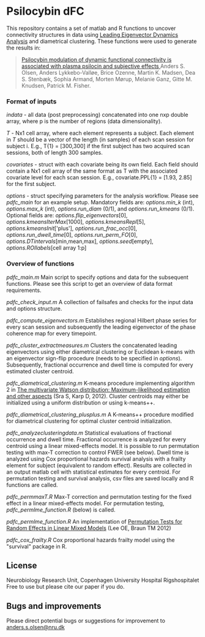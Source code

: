 # Psilocybin dFC

This repository contains a set of matlab and R functions to uncover connectivity structures in data using [Leading Eigenvector Dynamics Analysis](https://sites.google.com/site/cvjoanacabral/codes/leida-leading-eigenvector-dynamics-analysis) and diametrical clustering. These functions were used to generate the results in:

>[Psilocybin modulation of dynamic functional connectivity is associated with plasma psilocin and subjective effects ](https://nodesource.com/products/nsolid) 
Anders S. Olsen, Anders Lykkebo-Valløe, Brice Ozenne, Martin K. Madsen, Dea S. Stenbæk, Sophia Armand, Morten Mørup, Melanie Ganz, Gitte M. Knudsen, Patrick M. Fisher.

### Format of inputs
*indata* - all data (post preprocessing) concatenated into one nxp double array, where p is the number of regions (data dimensionality).

*T* - Nx1 cell array, where each element represents a subject. Each element in *T* should be a vector of the length (in samples) of each scan session for subject i. E.g., T{1} = [300,300] if the first subject has two acquired scan sessions, both of length 300 samples.

*covariates* - struct with each covariate being its own field. Each field should contain a Nx1 cell array of the same format as T with the associated covariate level for each scan session. E.g.,  covariate.PPL{1} = [1.93, 2.85] for the first subject.

*options* - struct specifying parameters for the analysis workflow. Please see *pdfc_main* for an example setup. Mandatory fields are: 
*options.min_k* (int), *options.max_k* (int), *options.run_diam* (0/1), and *options.run_kmeans* (0/1). 
Optional fields are: 
*options.flip_eigenvectors*[0], *options.kmeansIterMax*[1000], *options.kmeansRepl*[5], *options.kmeansInit*['plus'], *options.run_frac_occ*[0], *options.run_dwell_time*[0], *options.run_perm_FO*[0], *options.DTintervals*[min,mean,max], *options.seed*[empty], *options.ROIlabels*[cell array 1:p]


### Overview of functions
*pdfc_main.m*
Main script to specify options and data for the subsequent functions. Please see this script to get an overview of data format requirements.

*pdfc_check_input.m*
A collection of failsafes and checks for the input data and options structure.

*pdfc_compute_eigenvectors.m*
Establishes regional Hilbert phase series for every scan session and subsequently the leading eigenvector of the phase coherence map for every timepoint.

*pdfc_cluster_extractmeasures.m*
Clusters the concatenated leading eigenvectors using either diametrical clustering or Euclidean k-means with an eigenvector sign-flip procedure (needs to be specified in *options*). Subsequently, fractional occurrence and dwell time is computed for every estimated cluster centroid. 

*pdfc_diametrical_clustering.m*
K-means procedure implementing algorithm 2 in [The multivariate Watson distribution: Maximum-likelihood estimation and other aspects](https://www.sciencedirect.com/science/article/pii/S0047259X12002084) (Sra S, Karp D, 2012). Cluster centroids may either be initialized using a uniform distribution or using k-means++.

*pdfc_diametrical_clustering_plusplus.m*
A K-means++ procedure modified for diametrical clustering for optimal cluster centroid initialization.

*pdfc_analyzeclusteringdata.m*
Statistical evaluations of fractional occurrence and dwell time. Fractional occurrence is analyzed for every centroid using a linear mixed-effects model. It is possible to run permutation testing with max-T correction to control FWER (see below). Dwell time is analyzed using Cox proportional hazards survival analysis with a frailty element for subject (equivalent to random effect). Results are collected in an output matlab cell with statistical estimates for every centroid. For permutation testing and survival analysis, csv files are saved locally and R functions are called. 

*pdfc_permmaxT.R*
Max-T correction and permutation testing for the fixed effect in a linear mixed-effects model. For permutation testing, *pdfc_permlme_function.R* (below) is called. 

*pdfc_permlme_function.R*
An implementation of [Permutation Tests for Random Effects in Linear Mixed Models](https://www.jstor.org/stable/23270450?seq=1#metadata_info_tab_contents) (Lee OE, Braun TM 2012)

*pdfc_cox_frailty.R*
Cox proportional hazards frailty model using the "survival" package in R. 


## License
Neurobiology Research Unit, Copenhagen University Hospital Rigshospitalet
Free to use but please cite our paper if you do.

## Bugs and improvements
Please direct potential bugs or suggestions for improvement to anders.s.olsen@nru.dk
